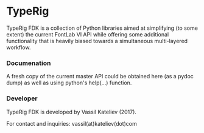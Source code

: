 # TypeRig
TypeRig FDK is a collection of Python libraries aimed at simplifying (to some extent) the current FontLab VI API while offering some additional functionality that is heavily biased towards a simultaneous multi-layered workflow.

### Documenation
A fresh copy of the current master API could be obtained here (as a pydoc dump) as well as using python's help(...) function.

### Developer
TypeRig FDK is developed by Vassil Kateliev (2017).

For contact and inquiries: vassil(at)kateliev(dot)com
